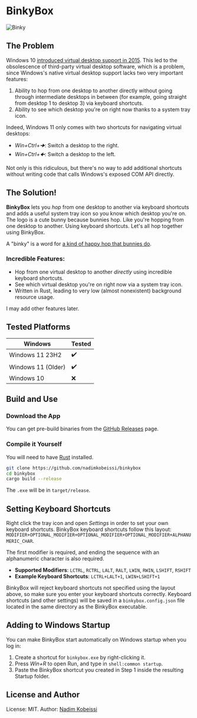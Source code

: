 # BinkyBox

![Binky](icons/binky.ico)

## The Problem

Windows 10 [introduced virtual desktop support in 2015](https://www.pcworld.com/article/1936035/virtual-desktops-more-space-and-order-with-windows-10-and-11.html). This led to the obsolescence of third-party virtual desktop software, which is a problem, since Windows's native virtual desktop support lacks two very important features:

1. Ability to hop from one desktop to another directly without going through intermediate desktops in between (for example, going straight from desktop 1 to desktop 3) via keyboard shortcuts.
2. Ability to see which desktop you're on right now thanks to a system tray icon.

Indeed, Windows 11 only comes with two shortcuts for navigating virtual desktops:

- _Win+Ctrl+🠊_: Switch a desktop to the right.
- _Win+Ctrl+🠈_: Switch a desktop to the left.

Not only is this ridiculous, but there's no way to add additional shortcuts without writing code that calls Windows's exposed COM API directly.

## The Solution!

**BinkyBox** lets you _hop_ from one desktop to another via keyboard shortcuts and adds a useful system tray icon so you know which desktop you're on. The logo is a cute bunny because bunnies hop. Like you're hopping from one desktop to another. Using keyboard shortcuts. Let's all hop together using BinkyBox.

A "binky" is a word for [a kind of happy hop that bunnies do](https://www.youtube.com/watch?v=y0ivoIr_xnQ).

### Incredible Features:

- Hop from one virtual desktop to another _directly_ using incredible keyboard shortcuts.
- See which virtual desktop you're on right now via a system tray icon.
- Written in Rust, leading to very low (almost nonexistent) background resource usage.

I may add other features later.

## Tested Platforms

| Windows            | Tested     |
|--------------------|------------|
| Windows 11 23H2    | ✔️         |
| Windows 11 (Older) | ✔️         |
| Windows 10         | ❌         |

## Build and Use

### Download the App

You can get pre-build binaries from the [GitHub Releases](https://github.com/nadimkobeissi/binkybox/releases) page.

### Compile it Yourself

You will need to have [Rust](https://rustup.rs) installed.

```bash
git clone https://github.com/nadimkobeissi/binkybox
cd binkybox
cargo build --release
```

The `.exe` will be in `target/release`.

## Setting Keyboard Shortcuts

Right click the tray icon and open _Settings_ in order to set your own keyboard shortcuts. BinkyBox keyboard shortcuts follow this layout: `MODIFIER+OPTIONAL_MODIFIER+OPTIONAL_MODIFIER+OPTIONAL_MODIFIER+ALPHANUMERIC_CHAR`.

The first modifier is required, and ending the sequence with an alphanumeric character is also required.

- **Supported Modifiers**: `LCTRL`, `RCTRL`, `LALT`, `RALT`, `LWIN`, `RWIN`, `LSHIFT`, `RSHIFT`
- **Example Keyboard Shortcuts**: `LCTRL+LALT+1`, `LWIN+LSHIFT+1`

BinkyBox will reject keyboard shortcuts not specified using the layout above, so make sure you enter your keyboard shortcuts correctly. Keyboard shortcuts (and other settings) will be saved in a `binkybox.config.json` file located in the same directory as the BinkyBox executable.

## Adding to Windows Startup

You can make BinkyBox start automatically on Windows startup when you log in:

1. Create a shortcut for `binkybox.exe` by right-clicking it.
2. Press _Win+R_ to open Run, and type in `shell:common startup`.
3. Paste the BinkyBox shortcut you created in Step 1 inside the resulting Startup folder.

## License and Author

License: MIT. Author: [Nadim Kobeissi](https://nadim.computer)

